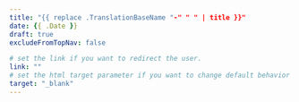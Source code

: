 ```yaml
---
title: "{{ replace .TranslationBaseName "-" " " | title }}"
date: {{ .Date }}
draft: true
excludeFromTopNav: false

# set the link if you want to redirect the user.
link: ""
# set the html target parameter if you want to change default behavior
target: "_blank"
---
```

